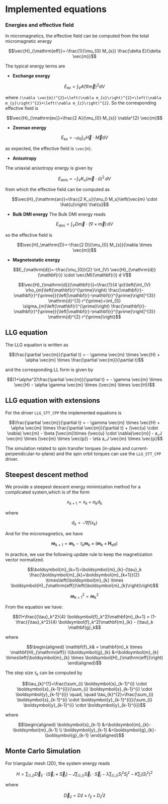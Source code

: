# Implemented equations

### Energies and effective field

In micromagnetics, the effective field can be computed from the total micromagnetic energy

```math
\vec{H}_{\mathrm{eff}}=-\frac{1}{\mu_{0} M_{s}} \frac{\delta E}{\delta \vec{m}}
```

The typical energy terms are

- **Exchange energy**

```math
E_\mathrm{ex} = \int_{V} A (\nabla \vec{m})^2 \mathrm{d}V
```
where ``(\nabla \vec{m})^{2}=\left(\nabla m_{x}\right)^{2}+\left(\nabla m_{y}\right)^{2}+\left(\nabla m_{z}\right)^{2}``.
So the corresponding effective field is
```math
\vec{H}_{\mathrm{ex}}=\frac{2 A}{\mu_{0} M_{s}} \nabla^{2} \vec{m}
```

- **Zeeman energy**
```math
E_\mathrm{ex} = -  \mu_0 \int_{V}  \vec{H} \cdot \vec{M} \mathrm{d}V
```
as expected, the effective field is ``\vec{H}``.

- **Anisotropy**

The uniaxial anisotropy energy is given by
```math
E_\mathrm{anis} = -\int_{V} K_{u} (\vec{m} \cdot \hat{u})^2 \, dV
```
from which the effective field can be computed as
```math
\vec{H}_{\mathrm{an}}=\frac{2 K_u}{\mu_0 M_s}\left(\vec{m} \cdot \hat{u}\right) \hat{u}
```

- **Bulk DMI energy**
The Bulk DMI energy reads

```math
E_{\mathrm{dmi}} = \int_V D \vec{m} \cdot (\nabla \times \vec{m}) \, \mathrm{d}V
```

so the effective field is

```math
\vec{H}_\mathrm{D}=-\frac{2 D}{\mu_{0} M_{s}}(\nabla \times \vec{m})
```

- **Magnetostatic energy**
```math
E_{\mathrm{d}}=-\frac{\mu_{0}}{2} \int_{V} \vec{H}_{\mathrm{d}}(\mathbf{r}) \cdot
\vec{M}(\mathbf{r}) d V
```
```math
\vec{H}_{\mathrm{d}}(\mathbf{r})=\frac{1}{4 \pi}\left(\int_{V} \rho_{m}\left(\mathbf{r}^{\prime}\right) \frac{\mathbf{r}-\mathbf{r}^{\prime}}{\left|\mathbf{r}-\mathbf{r}^{\prime}\right|^{3}} \mathrm{d}^{3} r^{\prime}+\int_{S} \sigma_{m}\left(\mathbf{r}^{\prime}\right) \frac{\mathbf{r}-\mathbf{r}^{\prime}}{\left|\mathbf{r}-\mathbf{r}^{\prime}\right|^{3}} \mathrm{d}^{2} r^{\prime}\right)
```

## LLG equation

The LLG equation is written as

```math
\frac{\partial \vec{m}}{\partial t} = - \gamma \vec{m} \times \vec{H} + \alpha \vec{m} \times  \frac{\partial \vec{m}}{\partial t}
```

and the corresponding LL form is given by

```math
(1+\alpha^2)\frac{\partial \vec{m}}{\partial t} = - \gamma \vec{m} \times \vec{H} - \alpha \gamma \vec{m} \times (\vec{m} \times \vec{H})
```

## LLG equation with extensions

For the driver `LLG_STT_CPP` the implemented equations is

```math
\frac{\partial \vec{m}}{\partial t} = - \gamma \vec{m} \times \vec{H} + \alpha \vec{m} \times  \frac{\partial \vec{m}}{\partial t}
+ (\vec{u} \cdot \nabla) \vec{m} - \beta [\vec{m}\times (\vec{u} \cdot \nabla)\vec{m}] - a_J \vec{m} \times (\vec{m} \times \vec{p})
 - \eta a_J \vec{m} \times \vec{p}
```

The simulation related to spin transfer torques (in-plane and current-perpendicular-to-plane) and the spin orbit torques can use the `LLG_STT_CPP` driver.
## Steepest descent method
We provide a steepest descent energy minimization method for a complicated system,which is of the form

```math
x_{k+1} = x_k + \alpha_k d_k
```
where
```math
d_k = - \nabla f(x_k)
```
And for the micromagnetics, we have
```math
\mathbf{m}_{k+1} = \mathbf{m}_{k} - {\tau}_k \mathbf{m}_k  \times (\mathbf{m}_k \times \mathbf{H}_{\mathrm{eff}})
```
In practice, we use the following update rule to keep the magnetization vector normalized.

```math
\boldsymbol{m}_{k+1}=\boldsymbol{m}_{k}-{\tau}_k \frac{\boldsymbol{m}_{k}+\boldsymbol{m}_{k+1}}{2} \times\left(\boldsymbol{m}_{k} \times \boldsymbol{H}_{\mathrm{eff}}\left(\boldsymbol{m}_{k}\right)\right)
```
```math
\boldsymbol{m}_{k+1}^2 = \boldsymbol{m}_{k}^2
```
From the equation we have:
```math
(1+\frac{{\tau}_k^2}{4} \boldsymbol{f}_k^2)\mathbf{m}_{k+1} =
(1-\frac{{\tau}_k^2}{4} \boldsymbol{f}_k^2)\mathbf{m}_{k} -  {\tau}_k \mathbf{g}_k
```
where

```math
\begin{aligned}
\mathbf{f}_k& = \mathbf{m}_k \times \mathbf{H}_{\mathrm{eff}}
\\\boldsymbol{g}_{k} &=\boldsymbol{m}_{k} \times\left(\boldsymbol{m}_{k} \times \boldsymbol{H}_{\mathrm{eff}}\right)
\end{aligned}
```
The step size $\tau_k$  can be computed by

```math
\tau_{k}^{1}=\frac{\sum_{i} \boldsymbol{s}_{k-1}^{i} \cdot \boldsymbol{s}_{k-1}^{i}}{\sum_{i} \boldsymbol{s}_{k-1}^{i} \cdot \boldsymbol{y}_{k-1}^{i}} \quad, \quad \tau_{k}^{2}=\frac{\sum_{i} \boldsymbol{s}_{k-1}^{i} \cdot \boldsymbol{y}_{k-1}^{i}}{\sum_{i} \boldsymbol{y}_{k-1}^{i} \cdot \boldsymbol{y}_{k-1}^{i}}
```
where

```math
\begin{aligned}  \boldsymbol{s}_{k-1} &=\boldsymbol{m}_{k}-\boldsymbol{m}_{k-1} \\ \boldsymbol{y}_{k-1} &=\boldsymbol{g}_{k}-\boldsymbol{g}_{k-1} \end{aligned}
```



## Monte Carlo Simulation

For triangular mesh (2D), the system energy reads

```math
H= \sum_{\langle i, j\rangle}  \vec{D}_{i j} \cdot\left(\vec{S}_{i} \times \vec{S}_{j}\right)
-J \sum_{\langle i, j\rangle} \vec{S}_{i} \cdot \vec{S}_{j}- \lambda \sum_{\langle i, j\rangle} S_{i}^{z} S_{j}^{z}
-K \sum_{i}\left(S_{i}^{z}\right)^{2}
```

where

```math
\vec{D}_{i j} = D \hat{z} \times \hat{r}_{ij}  + D_z^{j} \hat{z}
```
